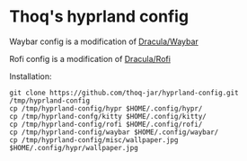 # Thoq's hyprland config

Waybar config is a modification of [Dracula/Waybar](https://github.com/dracula/waybar)

Rofi config is a modification of [Dracula/Rofi](https://github.com/dracula/rofi)

Installation:
```shell
git clone https://github.com/thoq-jar/hyprland-config.git /tmp/hyprland-config
cp /tmp/hyprland-config/hypr $HOME/.config/hypr/
cp /tmp/hyprland-confg/kitty $HOME/.config/kitty/
cp /tmp/hyprland-config/rofi $HOME/.config/rofi/
cp /tmp/hyprland-config/waybar $HOME/.config/waybar/
cp /tmp/hyprland-config/misc/wallpaper.jpg $HOME/.config/hypr/wallpaper.jpg
```
